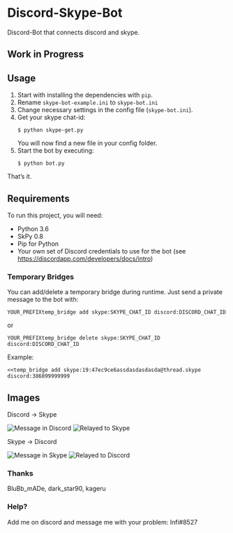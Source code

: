 # Discord-Skype-Bot
Discord-Bot that connects discord and skype.  

## Work in Progress 

## Usage

1. Start with installing the dependencies with `pip`.
2. Rename `skype-bot-example.ini` to `skype-bot.ini`
3. Change necessary settings in the config file (`skype-bot.ini`).
4. Get your skype chat-id:
    ```
    $ python skype-get.py
    ```
    You will now find a new file in your config folder.  
5. Start the bot by executing:
    ```
    $ python bot.py
    ```
That’s it.

## Requirements
To run this project, you will need:
- Python 3.6
- SkPy 0.8
- Pip for Python
- Your own set of Discord credentials to use for the bot (see https://discordapp.com/developers/docs/intro)

### Temporary Bridges
You can add/delete a temporary bridge during runtime. Just send a private message to the bot with:  
```
YOUR_PREFIXtemp_bridge add skype:SKYPE_CHAT_ID discord:DISCORD_CHAT_ID
```
or  
```
YOUR_PREFIXtemp_bridge delete skype:SKYPE_CHAT_ID discord:DISCORD_CHAT_ID
```
Example:  
```
<<temp_bridge add skype:19:47ec9ce6assdasdasdasda@thread.skype discord:386899999999
```
## Images
Discord -> Skype

![Message in Discord](https://0x0.st/RTB.png)
![Relayed to Skype](https://0x0.st/RTa.png)

Skype -> Discord

![Message in Skype](https://0x0.st/RTM.png)
![Relayed to Discord](https://0x0.st/RTu.png)

### Thanks  
BluBb_mADe, dark_star90, kageru

### Help?

Add me on discord and message me with your problem:
Infi#8527 